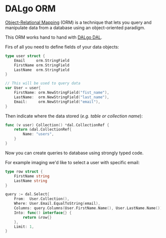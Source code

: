 # DALgo ORM

[Object-Relational Mapping](https://en.wikipedia.org/wiki/Object%E2%80%93relational_mapping) (ORM) is a technique
that lets you query and manipulate data from a database
using an object-oriented paradigm.

This ORM works hand to hand with [DALgo DAL](../dal).

Firs of all you need to define fields of your data objects:

```go
type user struct {
	Email     orm.StringField
	FirstName orm.StringField
	LastName  orm.StringField
}

// This will be used to query data
var User = user{
    FirstName: orm.NewStringField("fist_name"),
    LastName:  orm.NewStringField("last_name"),
    Email:     orm.NewStringField("email"),
}

```

Then indicate where the data stored (_e.g. table or collection name_):
```go
func (v user) Collection() *dal.CollectionRef {
	return &dal.CollectionRef{
		Name: "users",
	}
}
```

Now you can create queries to database using strongly typed code.

For example imaging we'd like to select a user with specific email:
```go
type row struct {
	FirstName string
	LastName string
}

query := dal.Select{
    From:  User.Collection(),
    Where: User.Email.EqualToString(email),
    Columns: query.Columns(User.FirstName.Name(), User.LastName.Name()),
    Into: func() interface{} {
        return &row{}
    },
    Limit: 1,
}
```

